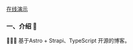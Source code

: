 <!--
 * @Author: zyh
 * @Date: 2023-03-15 10:59:00
 * @LastEditors: zyh
 * @LastEditTime: 2023-03-17 10:01:49
 * @FilePath: /zard-blog/README.md
 * @Description: 
 * 
 * Copyright (c) 2023 by 穿越, All Rights Reserved. 
-->

[在线演示](http://42.192.151.130:9002)

### 一、介绍 📖

🚀🚀🚀 基于Astro + Strapi、TypeScript 开源的博客。
